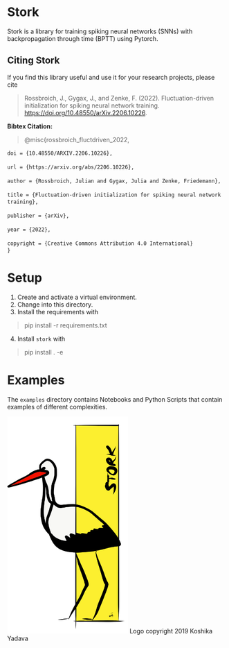 # Stork

Stork is a library for training spiking neural networks (SNNs) with backpropagation through time (BPTT) using Pytorch.


## Citing Stork

If you find this library useful and use it for your research projects, please cite

> Rossbroich, J., Gygax, J., and Zenke, F. (2022). 
> Fluctuation-driven initialization for spiking neural network training. 
> https://doi.org/10.48550/arXiv.2206.10226.


**Bibtex Citation:**
> @misc{rossbroich_fluctdriven_2022,

    doi = {10.48550/ARXIV.2206.10226},

    url = {https://arxiv.org/abs/2206.10226},

    author = {Rossbroich, Julian and Gygax, Julia and Zenke, Friedemann},

    title = {Fluctuation-driven initialization for spiking neural network training},

    publisher = {arXiv},

    year = {2022},
    
    copyright = {Creative Commons Attribution 4.0 International}
    }   

# Setup

1. Create and activate a virtual environment. 
2. Change into this directory.
3. Install the requirements with
> pip install -r requirements.txt
4. Install `stork` with
> pip install . -e

# Examples

The `examples` directory contains Notebooks and Python Scripts that contain examples of different complexities. 


![Stork Logo](img/stork_logo_small.png)
Logo copyright 2019 Koshika Yadava


